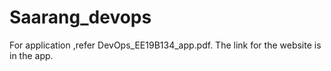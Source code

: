 # Saarang_devops
For application ,refer DevOps_EE19B134_app.pdf. The link for the website is in the app.

